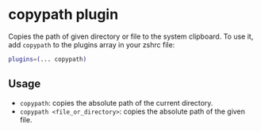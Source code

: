 # copypath plugin
Copies the path of given directory or file to the system clipboard.
To use it, add `copypath` to the plugins array in your zshrc file:
```zsh
plugins=(... copypath)
```
## Usage
- `copypath`: copies the absolute path of the current directory.
- `copypath <file_or_directory>`: copies the absolute path of the given file.
